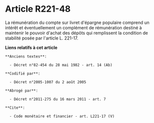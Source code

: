 # Article R221-48

La rémunération du compte sur livret d'épargne populaire comprend un intérêt et éventuellement un complément de rémunération
destiné à maintenir le pouvoir d'achat des dépôts qui remplissent la condition de stabilité posée par l'article L. 221-17.

**Liens relatifs à cet article**

	**Anciens textes**:

	  - Décret n°82-454 du 28 mai 1982 - art. 14 (Ab)

	**Codifié par**:

	  - Décret n°2005-1007 du 2 août 2005

	**Abrogé par**:

	  - Décret n°2011-275 du 16 mars 2011 - art. 7

	**Cite**:

	  - Code monétaire et financier - art. L221-17 (V)
